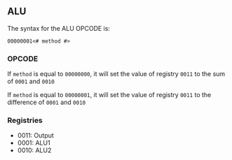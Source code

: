 ## ALU

The syntax for the ALU OPCODE is:

```
00000001<# method #>
```

### OPCODE

If `method` is equal to `00000000`, it will set the value of registry `0011` to the sum of `0001` and `0010`

If `method` is equal to `00000001`, it will set the value of registry `0011` to the difference of `0001` and `0010`

### Registries

- 0011: Output
- 0001: ALU1
- 0010: ALU2
